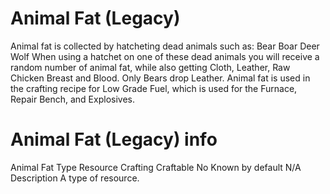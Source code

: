 # Animal Fat (Legacy)

Animal fat is collected by hatcheting dead animals such as:
Bear
Boar
Deer
Wolf
When using a hatchet on one of these dead animals you will receive a random number of animal fat, while also getting Cloth, Leather, Raw Chicken Breast and Blood.
Only Bears drop Leather.
Animal fat is used in the crafting recipe for Low Grade Fuel, which is used for the Furnace, Repair Bench, and Explosives.
# Animal Fat (Legacy) info

Animal Fat
Type
Resource
Crafting
Craftable
No
Known by default
N/A
Description
A type of resource.
